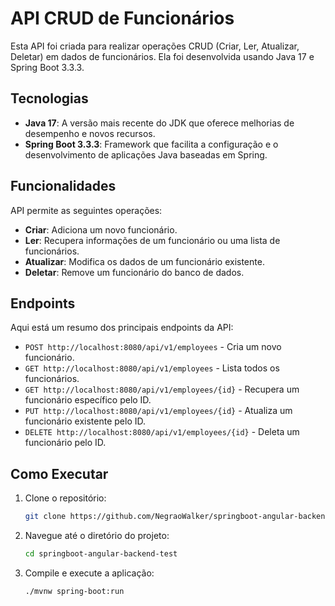 # API CRUD de Funcionários

Esta API foi criada para realizar operações CRUD (Criar, Ler, Atualizar, Deletar) em dados de funcionários. Ela foi desenvolvida usando Java 17 e Spring Boot 3.3.3.

## Tecnologias

- **Java 17**: A versão mais recente do JDK que oferece melhorias de desempenho e novos recursos.
- **Spring Boot 3.3.3**: Framework que facilita a configuração e o desenvolvimento de aplicações Java baseadas em Spring.

## Funcionalidades

API permite as seguintes operações:

- **Criar**: Adiciona um novo funcionário.
- **Ler**: Recupera informações de um funcionário ou uma lista de funcionários.
- **Atualizar**: Modifica os dados de um funcionário existente.
- **Deletar**: Remove um funcionário do banco de dados.

## Endpoints

Aqui está um resumo dos principais endpoints da API:

- `POST http://localhost:8080/api/v1/employees` - Cria um novo funcionário.
- `GET http://localhost:8080/api/v1/employees` - Lista todos os funcionários.
- `GET http://localhost:8080/api/v1/employees/{id}` - Recupera um funcionário específico pelo ID.
- `PUT http://localhost:8080/api/v1/employees/{id}` - Atualiza um funcionário existente pelo ID.
- `DELETE http://localhost:8080/api/v1/employees/{id}` - Deleta um funcionário pelo ID.

## Como Executar

1. Clone o repositório:
    ```bash
    git clone https://github.com/NegraoWalker/springboot-angular-backend-test.git
    ```

2. Navegue até o diretório do projeto:
    ```bash
    cd springboot-angular-backend-test
    ```

3. Compile e execute a aplicação:
    ```bash
    ./mvnw spring-boot:run
    ```
